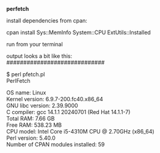 **perfetch**

install dependencies from cpan:

cpan install Sys::MemInfo System::CPU ExtUtils::Installed

run from your terminal

output looks a bit like this:  
#############################

$ perl pfetch.pl   
PerlFetch  

OS name: Linux  
Kernel version: 6.9.7-200.fc40.x86_64  
GNU libc version: 2.39.9000  
C compiler: gcc 14.1.1 20240701 (Red Hat 14.1.1-7)  
Total RAM: 7.66 GB  
Free RAM: 538.23 MB  
CPU model: Intel Core i5-4310M CPU @ 2.70GHz (x86_64)  
Perl version: 5.40.0  
Number of CPAN modules installed: 59  

